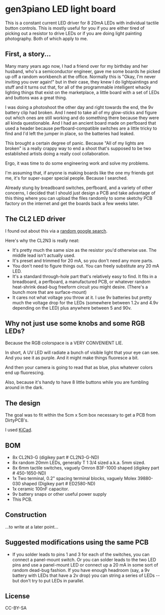 # gen3piano LED light board

This is a constant current LED driver for 8 20mA LEDs with individual tactile button controls.  This is mostly useful for you if you are either tired of picking out a resistor to drive LEDs or if you are doing light painting photography.  Both of which apply to me.

## First, a story...

Many many years ago now, I had a friend over for my birthday and her husband, who's a semiconductor engineer, gave me some boards he picked up off a random workbench at the office.  Normally this is "Okay, I'm never inviting you over again!" but in their case, they knew I do lightpaintings and stuff and it turns out that, for all of the programmable intelligent whacky lighting things that exist on the marketplace, a little board with a set of LEDs and buttons was a great thing.

I was doing a photoshoot the other day and right towards the end, the 9v battery clip had broken.  And I need to take all of my glow-sticks and figure out which ones are still working and do something there because they were all kinda questionable.  And I had an ancient board made on perfboard that used a header because perfboard-compatible switches are a little tricky to find and I'd left the jumper in place, so the batteries had leaked.

This brought a certain degree of panic.  Because "All of my lights are broken" is a really crappy way to end a shoot that's supposed to be two established artists doing a really cool collaboration.

Ergo, it was time to do some engineering work and solve my problems.

I'm assuming that, if anyone is making boards like the one my friends got me, it's for super-super special people.  Because I searched.

Already stung by breadboard switches, perfboard, and a variety of other concerns, I decided that I should just design a PCB and take advantage of this thing where you can upload the files randomly to some sketchy PCB factory on the internet and get the boards back a few weeks later.

## The CL2 LED driver

I found out about this via a [random google search](http://www.trainelectronics.com/LED_Articles_2007/LED_104/index.htm).

Here's why the CL2N3 is really neat:

 * It's pretty much the same size as the resistor you'd otherwise use.  The middle lead isn't actually used.
 * It's preset and trimmed for 20 mA, so you don't need any more parts.
 * You don't need to figure things out.  You can freely substitute any 20 mA LED.
 * It's a standard through-hole part that's relatively easy to find.  It fits in a breadboard, a perfboard, a manufactured PCB, or whatever random heat-shrink dead-bug freeform circuit you might desire.  (There's a bunch more that are surface-mount)
 * It cares not what voltage you throw at it.  I use 9v batteries but pretty much the voltage drop for the LEDs (somewhere between 1.2v and 4.9v depending on the LED) plus anywhere between 5 and 90v.  

## Why not just use some knobs and some RGB LEDs?

Because the RGB colorspace is a VERY CONVENIENT LIE.

In short, A UV LED will radiate a bunch of visible light that your eye can see.  And you see it as purple.  And it might make things fluoresce a bit.

And then your camera is going to read that as blue, plus whatever colors end up fluorescing.

Also, because it's handy to have 8 little buttons while you are fumbling around in the dark.

## The design

The goal was to fit within the 5cm x 5cm box necessary to get a PCB from DirtyPCB's.

I used [KiCad](http://kicad-pcb.org/).

## BOM

 * 8x CL2N3-G (digikey part # CL2N3-G-ND)
 * 8x random 20mm LEDs, generally T 1 3/4 sized a.k.a. 5mm sized.
 * 8x 6mm tactile switches, vaguely Omron B3F-1000 shaped (digikey part # 450-1650-ND)
 * 1x Two terminal, 0.2" spacing terminal blocks, vaguely Molex 39880-030 shaped (Digikey part # ED2580-ND)
 * 1x ceramic 100nF capacitor.
 * 9v battery snaps or other useful power supply
 * This PCB.

## Construction

...to write at a later point...

## Suggested modifications using the same PCB

 * If you solder leads to pins 1 and 3 for each of the switches, you can connect a panel-mount switch.  Or you can solder leads to the two LED pins and use a panel-mount LED or connect up a 20 mA in some sort of random dead-bug fashion.  If you have enough headroom (say, a 9v battery with LEDs that have a 2v drop) you can string a series of LEDs -- but don't try to put LEDs in parallel.

## License

CC-BY-SA